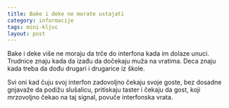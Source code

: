 ```yaml
---
title: Bake i deke ne morate ustajati
category: informacije
tags: mini-kljuc
layout: post
---
```


Bake i deke više ne moraju da trče do interfona kada im dolaze unuci. Trudnice znaju kada da izađu da dočekaju muža na vratima. Deca znaju kada treba da dođu drugari i drugarice iz škole.

Svi oni kad čuju svoj interfon zadovoljno čekaju svoje goste, bez dosadne gnjavaže da podižu slušalicu, pritiskaju taster i čekaju da gost, koji mrzovoljno čekao na taj signal, povuče interfonska vrata.

